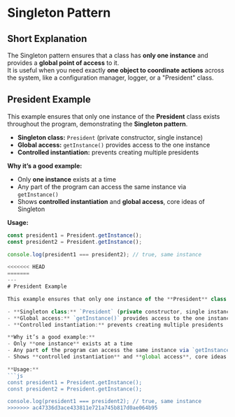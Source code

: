 # Singleton Pattern
## Short Explanation
The Singleton pattern ensures that a class has **only one instance** and provides a **global point of access** to it.  
It is useful when you need exactly **one object to coordinate actions** across the system, like a configuration manager, logger, or a "President" class.
## President Example

This example ensures that only one instance of the **President** class exists throughout the program, demonstrating the **Singleton pattern**.

- **Singleton class:** `President` (private constructor, single instance)
- **Global access:** `getInstance()` provides access to the one instance
- **Controlled instantiation:** prevents creating multiple presidents

**Why it’s a good example:**
- Only **one instance** exists at a time
- Any part of the program can access the same instance via `getInstance()`
- Shows **controlled instantiation** and **global access**, core ideas of Singleton

**Usage:**
```js
const president1 = President.getInstance();
const president2 = President.getInstance();

console.log(president1 === president2); // true, same instance

<<<<<<< HEAD
=======
---
# President Example

This example ensures that only one instance of the **President** class exists throughout the program, demonstrating the **Singleton pattern**.

- **Singleton class:** `President` (private constructor, single instance)
- **Global access:** `getInstance()` provides access to the one instance
- **Controlled instantiation:** prevents creating multiple presidents

**Why it’s a good example:**
- Only **one instance** exists at a time
- Any part of the program can access the same instance via `getInstance()`
- Shows **controlled instantiation** and **global access**, core ideas of Singleton

**Usage:**
```js
const president1 = President.getInstance();
const president2 = President.getInstance();

console.log(president1 === president2); // true, same instance
>>>>>>> ac47336d3ace433811e721a745b817d0ae064b95
